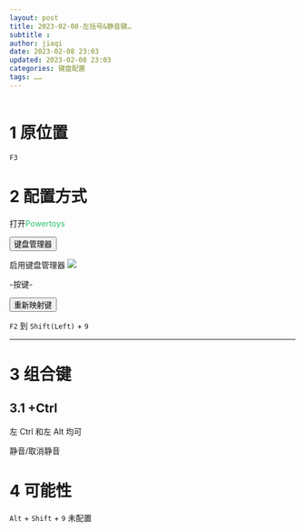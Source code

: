 ```yaml
---
layout: post
title: 2023-02-08-左括号&静音键…
subtitle :
author: jiaqi
date: 2023-02-08 23:03
updated: 2023-02-08 23:03
categories: 键盘配置
tags: ……
---
```

```toc
```
# 1 原位置

`F3`

# 2 配置方式

打开<font color="#2DC26B">Powertoys</font>

<button>键盘管理器</button>

启用键盘管理器 ![](https://gitee.com/bing-jiaqi/blog/raw/master/202302082056201.png)

-按键-

<button>重新映射键</button>

`F2` 到 `Shift(Left)` + `9`

****

# 3 组合键

## 3.1 +Ctrl

左 Ctrl 和左 Alt 均可

静音/取消静音

# 4 可能性

`Alt` + `Shift` + `9` 未配置

